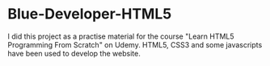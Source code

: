 # Blue-Developer-HTML5
I did this project as a practise material for the course "Learn HTML5 Programming From Scratch" on Udemy.
 HTML5, CSS3 and some javascripts have been used to develop the website.
